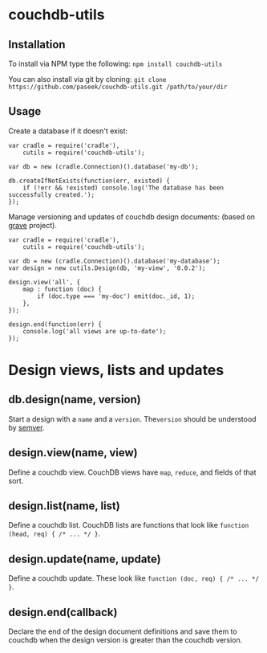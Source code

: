couchdb-utils
=====

Installation
------------

To install via NPM type the following: `npm install couchdb-utils`

You can also install via git by cloning: `git clone https://github.com/paseek/couchdb-utils.git /path/to/your/dir`


Usage
-----

Create a database if it doesn't exist:

	var cradle = require('cradle'),
	    cutils = require('couchdb-utils');

    var db = new (cradle.Connection)().database('my-db');
	
	db.createIfNotExists(function(err, existed) {
        if (!err && !existed) console.log('The database has been successfully created.');
    });

Manage versioning and updates of couchdb design documents: (based on [grave](https://github.com/substack/node-grave) project).

	var cradle = require('cradle'),
	    cutils = require('couchdb-utils');

    var db = new (cradle.Connection)().database('my-database');
    var design = new cutils.Design(db, 'my-view', '0.0.2');
    
    design.view('all', {
        map : function (doc) {
            if (doc.type === 'my-doc') emit(doc._id, 1);
        },
    });
    
    design.end(function(err) {
		console.log('all views are up-to-date');
	});

Design views, lists and updates
=======

db.design(name, version)
------------------------

Start a design with a `name` and a `version`.
The`version` should be understood by
[semver](https://github.com/isaacs/node-semver).

design.view(name, view)
-----------------------

Define a couchdb view. CouchDB views have `map`, `reduce`, and fields of that
sort.

design.list(name, list)
-----------------------

Define a couchdb list. CouchDB lists are functions that look like
`function (head, req) { /* ... */ }`.

design.update(name, update)
---------------------------

Define a couchdb update. These look like `function (doc, req) { /* ... */ }`.

design.end(callback)
--------------

Declare the end of the design document definitions and save them to couchdb when
the design version is greater than the couchdb version.
